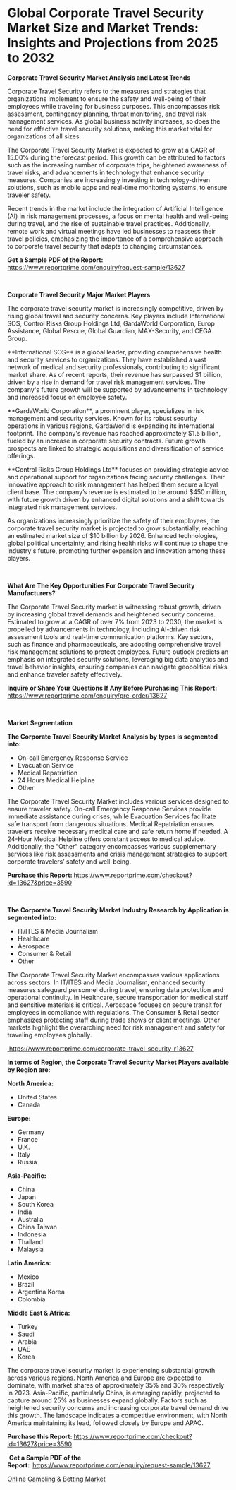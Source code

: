 <p><h1>Global Corporate Travel Security Market Size and Market Trends: Insights and Projections from 2025 to 2032</h1></p><p><strong>Corporate Travel Security Market Analysis and Latest Trends</strong></p>
<p><p>Corporate Travel Security refers to the measures and strategies that organizations implement to ensure the safety and well-being of their employees while traveling for business purposes. This encompasses risk assessment, contingency planning, threat monitoring, and travel risk management services. As global business activity increases, so does the need for effective travel security solutions, making this market vital for organizations of all sizes.</p><p>The Corporate Travel Security Market is expected to grow at a CAGR of 15.00% during the forecast period. This growth can be attributed to factors such as the increasing number of corporate trips, heightened awareness of travel risks, and advancements in technology that enhance security measures. Companies are increasingly investing in technology-driven solutions, such as mobile apps and real-time monitoring systems, to ensure traveler safety.</p><p>Recent trends in the market include the integration of Artificial Intelligence (AI) in risk management processes, a focus on mental health and well-being during travel, and the rise of sustainable travel practices. Additionally, remote work and virtual meetings have led businesses to reassess their travel policies, emphasizing the importance of a comprehensive approach to corporate travel security that adapts to changing circumstances.</p></p>
<p><strong>Get a Sample PDF of the Report:&nbsp;</strong> <a href="https://www.reportprime.com/enquiry/request-sample/13627?utm_campaign=2748&utm_medium=2&utm_source=Github&utm_content=ia&utm_term=20032025&utm_id=corporate-travel-security">https://www.reportprime.com/enquiry/request-sample/13627</a></p>
<p>&nbsp;</p>
<p><strong>Corporate Travel Security Major Market Players</strong></p>
<p><p>The corporate travel security market is increasingly competitive, driven by rising global travel and security concerns. Key players include International SOS, Control Risks Group Holdings Ltd, GardaWorld Corporation, Europ Assistance, Global Rescue, Global Guardian, MAX-Security, and CEGA Group.</p><p>**International SOS** is a global leader, providing comprehensive health and security services to organizations. They have established a vast network of medical and security professionals, contributing to significant market share. As of recent reports, their revenue has surpassed $1 billion, driven by a rise in demand for travel risk management services. The company's future growth will be supported by advancements in technology and increased focus on employee safety.</p><p>**GardaWorld Corporation**, a prominent player, specializes in risk management and security services. Known for its robust security operations in various regions, GardaWorld is expanding its international footprint. The company's revenue has reached approximately $1.5 billion, fueled by an increase in corporate security contracts. Future growth prospects are linked to strategic acquisitions and diversification of service offerings.</p><p>**Control Risks Group Holdings Ltd** focuses on providing strategic advice and operational support for organizations facing security challenges. Their innovative approach to risk management has helped them secure a loyal client base. The company’s revenue is estimated to be around $450 million, with future growth driven by enhanced digital solutions and a shift towards integrated risk management services.</p><p>As organizations increasingly prioritize the safety of their employees, the corporate travel security market is projected to grow substantially, reaching an estimated market size of $10 billion by 2026. Enhanced technologies, global political uncertainty, and rising health risks will continue to shape the industry's future, promoting further expansion and innovation among these players.</p></p>
<p>&nbsp;</p>
<p><strong>What Are The Key Opportunities For Corporate Travel Security Manufacturers?</strong></p>
<p><p>The Corporate Travel Security market is witnessing robust growth, driven by increasing global travel demands and heightened security concerns. Estimated to grow at a CAGR of over 7% from 2023 to 2030, the market is propelled by advancements in technology, including AI-driven risk assessment tools and real-time communication platforms. Key sectors, such as finance and pharmaceuticals, are adopting comprehensive travel risk management solutions to protect employees. Future outlook predicts an emphasis on integrated security solutions, leveraging big data analytics and travel behavior insights, ensuring companies can navigate geopolitical risks and enhance traveler safety effectively.</p></p>
<p><strong>Inquire or Share Your Questions If Any Before Purchasing This Report:</strong> <a href="https://www.reportprime.com/enquiry/pre-order/13627?utm_campaign=2748&utm_medium=2&utm_source=Github&utm_content=ia&utm_term=20032025&utm_id=corporate-travel-security">https://www.reportprime.com/enquiry/pre-order/13627</a></p>
<p>&nbsp;</p>
<p><strong>Market Segmentation</strong></p>
<p><strong>The Corporate Travel Security Market Analysis by types is segmented into:</strong></p>
<p><ul><li>On-call Emergency Response Service</li><li>Evacuation Service</li><li>Medical Repatriation</li><li>24 Hours Medical Helpline</li><li>Other</li></ul></p>
<p><p>The Corporate Travel Security Market includes various services designed to ensure traveler safety. On-call Emergency Response Services provide immediate assistance during crises, while Evacuation Services facilitate safe transport from dangerous situations. Medical Repatriation ensures travelers receive necessary medical care and safe return home if needed. A 24-Hour Medical Helpline offers constant access to medical advice. Additionally, the "Other" category encompasses various supplementary services like risk assessments and crisis management strategies to support corporate travelers’ safety and well-being.</p></p>
<p><strong>Purchase this Report:&nbsp;</strong><a href="https://www.reportprime.com/checkout?id=13627&price=3590&utm_campaign=2748&utm_medium=2&utm_source=Github&utm_content=ia&utm_term=20032025&utm_id=corporate-travel-security">https://www.reportprime.com/checkout?id=13627&price=3590</a></p>
<p>&nbsp;</p>
<p><strong>The Corporate Travel Security Market Industry Research by Application is segmented into:</strong></p>
<p><ul><li>IT/ITES & Media Journalism</li><li>Healthcare</li><li>Aerospace</li><li>Consumer & Retail</li><li>Other</li></ul></p>
<p><p>The Corporate Travel Security Market encompasses various applications across sectors. In IT/ITES and Media Journalism, enhanced security measures safeguard personnel during travel, ensuring data protection and operational continuity. In Healthcare, secure transportation for medical staff and sensitive materials is critical. Aerospace focuses on secure transit for employees in compliance with regulations. The Consumer & Retail sector emphasizes protecting staff during trade shows or client meetings. Other markets highlight the overarching need for risk management and safety for traveling employees globally.</p></p>
<p><a href="https://www.reportprime.com/corporate-travel-security-r13627?utm_campaign=2748&utm_medium=2&utm_source=Github&utm_content=ia&utm_term=20032025&utm_id=corporate-travel-security">&nbsp;https://www.reportprime.com/corporate-travel-security-r13627</a></p>
<p><strong>In terms of Region, the Corporate Travel Security Market Players available by Region are:</strong></p>
<p>
    <p> <strong> North America: </strong>
        <ul>
            <li>United States</li>
            <li>Canada</li>
        </ul>
        </p> 
    <p> <strong> Europe: </strong>
        <ul>
            <li>Germany</li>
            <li>France</li>
            <li>U.K.</li>
            <li>Italy</li>
            <li>Russia</li>
        </ul>
        </p> 
    <p> <strong> Asia-Pacific: </strong>
        <ul>
            <li>China</li>
            <li>Japan</li>
            <li>South Korea</li>
            <li>India</li>
            <li>Australia</li>
            <li>China Taiwan</li>
            <li>Indonesia</li>
            <li>Thailand</li>
            <li>Malaysia</li>
        </ul>
        </p> 
    <p> <strong> Latin America: </strong>
        <ul>
            <li>Mexico</li>
            <li>Brazil</li>
            <li>Argentina Korea</li>
            <li>Colombia</li>
        </ul>
        </p> 
    <p> <strong> Middle East & Africa: </strong>
        <ul>
            <li>Turkey</li>
            <li>Saudi</li>
            <li>Arabia</li>
            <li>UAE</li>
            <li>Korea</li>
        </ul>
    </p>
    </p>
<p><p>The corporate travel security market is experiencing substantial growth across various regions. North America and Europe are expected to dominate, with market shares of approximately 35% and 30% respectively in 2023. Asia-Pacific, particularly China, is emerging rapidly, projected to capture around 25% as businesses expand globally. Factors such as heightened security concerns and increasing corporate travel demand drive this growth. The landscape indicates a competitive environment, with North America maintaining its lead, followed closely by Europe and APAC.</p></p>
<p><strong>Purchase this Report: </strong><a href="https://www.reportprime.com/checkout?id=13627&price=3590&utm_campaign=2748&utm_medium=2&utm_source=Github&utm_content=ia&utm_term=20032025&utm_id=corporate-travel-security">https://www.reportprime.com/checkout?id=13627&price=3590</a></p>
<p>&nbsp;<strong>Get a Sample PDF of the Report:&nbsp;&nbsp;</strong><a href="https://www.reportprime.com/enquiry/request-sample/13627?utm_campaign=2748&utm_medium=2&utm_source=Github&utm_content=ia&utm_term=20032025&utm_id=corporate-travel-security">https://www.reportprime.com/enquiry/request-sample/13627</a></p>
<p><strong></strong></p>
<p><p><a href="https://github.com/abuugjetaj/Market-Research-Report-List-1/blob/main/online-gambling-betting-market.md?utm_campaign=2748&utm_medium=2&utm_source=Github&utm_content=ia&utm_term=20032025&utm_id=corporate-travel-security">Online Gambling & Betting Market</a></p></p>